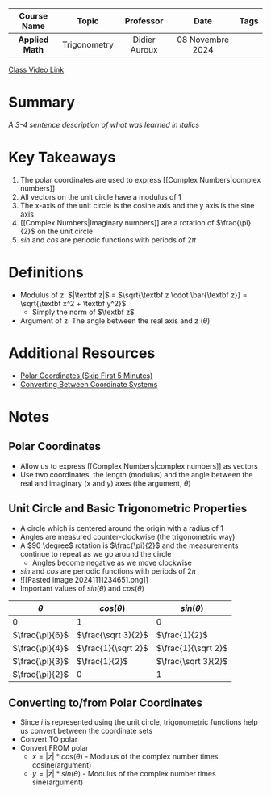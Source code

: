 |   Course Name    |    Topic     |   Professor   |       Date       | Tags |
| :--------------: | :----------: | :-----------: | :--------------: | :--: |
| **Applied Math** | Trigonometry | Didier Auroux | 08 Novembre 2024 |      |

[Class Video Link](URL)

# Summary
*A 3-4 sentence description of what was learned in italics*

# Key Takeaways
1. The polar coordinates are used to express [[Complex Numbers|complex numbers]]
2. All vectors on the unit circle have a modulus of 1
3. The x-axis of the unit circle is the cosine axis and the y axis is the sine axis
4. [[Complex Numbers|Imaginary numbers]] are a rotation of $\frac{\pi}{2}$ on the unit circle
5. $sin$ and $cos$ are periodic functions with periods of $2\pi$

# Definitions
- Modulus of z: $|\textbf z|$ = $\sqrt{\textbf z \cdot \bar{\textbf z}} = \sqrt{\textbf x^2 + \textbf y^2}$ 
	- Simply the norm of $\textbf z$
- Argument of z: The angle between the real axis and z ($\theta$)

# Additional Resources
- [Polar Coordinates (Skip First 5 Minutes)](https://www.youtube.com/watch?v=cEwmlyaxLKQ)
- [Converting Between Coordinate Systems](https://www.mathsisfun.com/polar-cartesian-coordinates.html)

# Notes
## Polar Coordinates
- Allow us to express [[Complex Numbers|complex numbers]] as vectors
- Use two coordinates, the length (modulus) and the angle between the real and imaginary (x and y) axes (the argument, $\theta$)

## Unit Circle and Basic Trigonometric Properties
- A circle which is centered around the origin with a radius of 1
- Angles are measured counter-clockwise (the trigonometric way)
- A $90 \degree$ rotation is $\frac{\pi}{2}$ and the measurements continue to repeat as we go around the circle
	- Angles become negative as we move clockwise
- $sin$ and $cos$ are periodic functions with periods of $2\pi$
- ![[Pasted image 20241111234651.png]]
- Important values of $sin(\theta)$ and $cos(\theta)$

| $\theta$        | $cos(\theta)$       | $sin(\theta)$       |
| --------------- | ------------------- | ------------------- |
| 0               | 1                   | 0                   |
| $\frac{\pi}{6}$ | $\frac{\sqrt 3}{2}$ | $\frac{1}{2}$       |
| $\frac{\pi}{4}$ | $\frac{1}{\sqrt 2}$ | $\frac{1}{\sqrt 2}$ |
| $\frac{\pi}{3}$ | $\frac{1}{2}$       | $\frac{\sqrt 3}{2}$ |
| $\frac{\pi}{2}$ | 0                   | 1                   |
## Converting to/from Polar Coordinates
- Since $i$ is represented using the unit circle, trigonometric functions help us convert between the coordinate sets
- Convert TO polar
- Convert FROM polar
	- $x = |z| * cos(\theta)$ - Modulus of the complex number times cosine(argument)
	- $y = |z| * sin(\theta)$ - Modulus of the complex number times sine(argument)